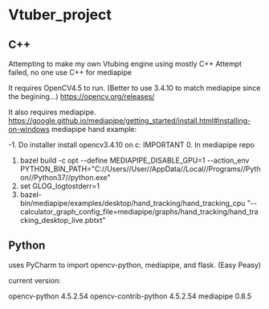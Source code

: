 # Vtuber_project

## C++
Attempting to make my own Vtubing engine using mostly C++
Attempt failed, no one use C++ for mediapipe

It requires OpenCV4.5 to run. (Better to use 3.4.10 to match mediapipe since the begining...)
https://opencv.org/releases/

It also requires mediapipe.
https://google.github.io/mediapipe/getting_started/install.html#installing-on-windows
mediapipe hand example:

-1. Do installer install opencv3.4.10 on c: IMPORTANT
0. In mediapipe repo
1. bazel build -c opt --define MEDIAPIPE_DISABLE_GPU=1 --action_env PYTHON_BIN_PATH="C://Users//User//AppData//Local//Programs//Python//Python37//python.exe" 
2. set GLOG_logtostderr=1
3. bazel-bin/mediapipe/examples/desktop/hand_tracking/hand_tracking_cpu "--calculator_graph_config_file=mediapipe/graphs/hand_tracking/hand_tracking_desktop_live.pbtxt"

## Python
uses PyCharm to import opencv-python, mediapipe, and flask. (Easy Peasy)

current version:

opencv-python 4.5.2.54
opencv-contrib-python 4.5.2.54
mediapipe 0.8.5
